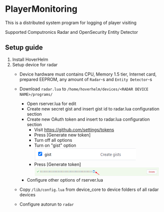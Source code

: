 # PlayerMonitoring
This is a distributed system program for logging of player visiting

Supported Computronics Radar and OpenSecurity Entity Detector

## Setup guide
1. Install HoverHelm
2. Setup device for radar
    + Device hardware must contains CPU, Memory 1.5 tier, Internet card, prepared EEPROM, any amount of `Radar`-s and `Entity Detector`-s
    + Download `radar.lua` to `/home/hoverhelm/devices/<RADAR DEVICE NAME>/programs/`
        * Open rserver.lua for edit
        * Create new secret gist and insert gist id to radar.lua configuration section
        * Create new OAuth token and insert to radar.lua configuration section
            - Visit https://github.com/settings/tokens
            - Press [Generate new token]
            - Turn off all options
            - Turn on "gist" option 
![help](https://github.com/hohserg1/OpenComputersPrograms/blob/master/player-monitoring/help1.png?raw=true)
            - Press [Generate token]
![help](https://github.com/hohserg1/OpenComputersPrograms/blob/master/player-monitoring/help2.png?raw=true)
        * Configure other options of rserver.lua
        
    + Copy `/lib/config.lua` from device_core to device folders of all radar devices
    + Configure autorun to `radar`
